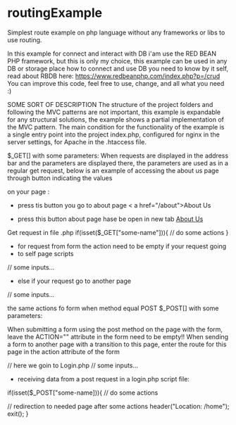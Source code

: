 # routingExample
Simplest route example on php language without any frameworks or libs to use routing.

In this example for connect and interact with DB i'am use the RED BEAN PHP framework, but this is only my choice, 
this example can be used in any DB or storage place 
how to connect and use DB you need to know by it self, 
read about RBDB here: https://www.redbeanphp.com/index.php?p=/crud
You can improve this code, feel free to use, change, and all what you need :)

SOME SORT OF DESCRIPTION
The structure of the project folders and following the MVC patterns 
are not important, this example is expandable for any structural solutions, 
the example shows a partial implementation of the MVC pattern. 
The main condition for the functionality of the example is 
a single entry point into the project index.php, 
configured for nginx in the server settings, 
for Apache in the .htaccess file.

$_GET[] with some parameters:
When requests are displayed in the address bar and the parameters 
are displayed there, the parameters are used as in a regular get request, 
below is an example of accessing the about us page through <a> button 
indicating the values

on your page :
 - press tis button you go to about page
  < a href="/about">About Us</a >

 - press this button about page hase be open in new tab 
<a href="/about" target="_blank">About Us</a>

Get request in file .php
if(isset($_GET["some-name"])){
// do some actions
}

 - for request from form the action need to be empty if your request going
 - to self page scripts
<form action="" method="get">
// some inputs...
</form>

 - else if your request go to another page 
<form action="/about" method="get">
// some inputs...
</form>

the same actions fo form when method equal POST 
$_POST[] with some parameters:

When submitting a form using the post method on the page with the form, 
leave the ACTION="" attribute in the form need to be empty!!
When sending a form to another page with a transition to this page, 
enter the route for this page in the action attribute of the form

<form action="/" method="post">
// here we goin to Login.php
// some inputs...
</form>

 - receiving data from a post request in a login.php script file:
 
 if(isset($_POST["some-name])){
 // do some actions
 
 // redirection to needed page after some actions
 header("Location: /home");
 exit();
 }
 
